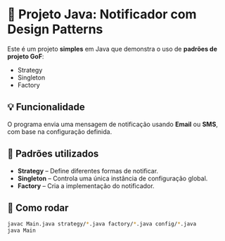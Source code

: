 # 📢 Projeto Java: Notificador com Design Patterns

Este é um projeto **simples** em Java que demonstra o uso de **padrões de projeto GoF**:

- Strategy
- Singleton
- Factory

## 💡 Funcionalidade

O programa envia uma mensagem de notificação usando **Email** ou **SMS**, com base na configuração definida.

## 🔧 Padrões utilizados

- **Strategy** – Define diferentes formas de notificar.
- **Singleton** – Controla uma única instância de configuração global.
- **Factory** – Cria a implementação do notificador.

## 🚀 Como rodar

```bash
javac Main.java strategy/*.java factory/*.java config/*.java
java Main
